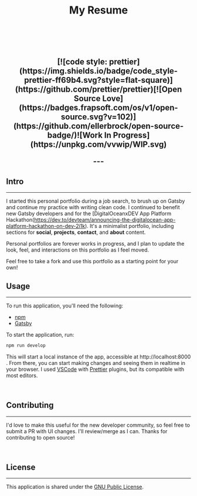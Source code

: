 <h1 align="center">My Resume</h1>
<br/>
<h2 align="center")*A personal portfolio built with with Gatsby.*</h2>
<br/>
<p align="center">
[![code style: prettier](https://img.shields.io/badge/code_style-prettier-ff69b4.svg?style=flat-square)](https://github.com/prettier/prettier)[![Open Source Love](https://badges.frapsoft.com/os/v1/open-source.svg?v=102)](https://github.com/ellerbrock/open-source-badge/)![Work In Progress](https://unpkg.com/vvwip/WIP.svg)
</p>
---
<br/>

## Intro
---
I started this personal portfolio during a job search, to brush up on Gatsby and continue my practice with writing clean code. I continued to benefit new Gatsby developers and for the [DigitalOceanxDEV App Platform Hackathon(https://dev.to/devteam/announcing-the-digitalocean-app-platform-hackathon-on-dev-2i1k). It's a minimalist portfolio, including sections for **social**, **projects**, **contact**, and **about** content. 

Personal portfolios are forever works in progress, and I plan to update the look, feel, and interactions on this portfolio as I feel moved.

Feel free to take a fork and use this portfolio as a starting point for your own! 

## Usage
---
To run this application, you'll need the following: 

- [npm](https://www.npmjs.com/get-npm)
- [Gatsby](https://www.gatsbyjs.com/docs/quick-start/)

To start the application, run: 

```js
npm run develop
```

This will start a local instance of the app, accessible at http://localhost:8000 . From there, you can start making changes and seeing them in realtime in your browser. I used [VSCode]() with [Prettier]() plugins, but its compatible with most editors.

<br/>

## Contributing
---
I'd love to make this useful for the new developer community, so feel free to submit a PR with UI changes. I'll review/merge as I can. Thanks for contributing to open source! 

<br/>

## License
---
This application is shared under the [GNU Public License](https://www.gnu.org/licenses/gpl-3.0.en.html). 
